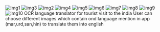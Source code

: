 ![img1](https://github.com/swatisonone/tour/assets/100404678/23af26e6-07c9-4bbf-ba5c-f6860fbeed05)
![‫img3](https://github.com/swatisonone/tour/assets/100404678/9650132e-9694-4e4d-80a5-0fabd26ea9b0)
![img2](https://github.com/swatisonone/tour/assets/100404678/d7b821a4-9ecd-48ed-b985-5844a458f77a)
![img4](https://github.com/swatisonone/tour/assets/100404678/d0f6db52-2b97-4672-8d54-7fc1e2113c5f)
![img5](https://github.com/swatisonone/tour/assets/100404678/6ddfa4d1-cb9a-4433-8670-3e3d31c416e1)
![img6](https://github.com/swatisonone/tour/assets/100404678/4242c70b-647a-40d7-8330-56121437801a)
![img7](https://github.com/swatisonone/tour/assets/100404678/4b78117a-25d2-40cf-9da3-cbd4fc249572)
![img8](https://github.com/swatisonone/tour/assets/100404678/2b2131d3-a659-4ecf-8e4d-ab80f7c66a3a)
![img9](https://github.com/swatisonone/tour/assets/100404678/a44cba5a-eb71-47dd-ac8d-eae7aba33a60)
![img10](https://github.com/swatisonone/tour/assets/100404678/70fbc02a-bb3d-44ae-92d5-9642e2946bef)
OCR language translator for tourist visit to the india 
User can choose different images which contain ond language mention in app (mar,urd,san,hin) to translate them into english
